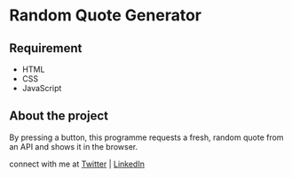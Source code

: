 # Random Quote Generator

##  Requirement
-  HTML
-  CSS
-  JavaScript

## About the project
By pressing a button, this programme requests a fresh, random quote from an API and shows it in the browser. 


connect with me at  <a href="https://twitter.com/RYakkeshwar">Twitter</a> | <a href="https://www.linkedin.com/in/yakkeshwar-r-945877202/">LinkedIn</a>


